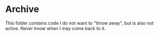 # Archive

This folder contains code I do not want to "throw away", but is also not active. Never know when I may come back to it.
